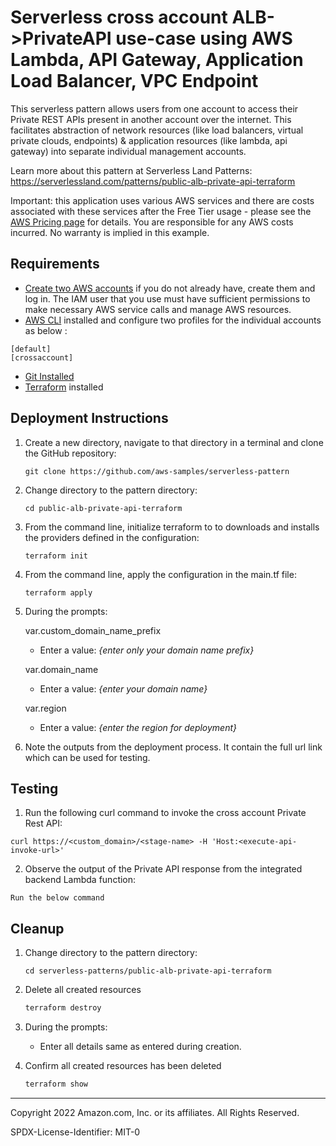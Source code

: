 # Serverless cross account ALB->PrivateAPI use-case using AWS Lambda, API Gateway, Application Load Balancer, VPC Endpoint

This serverless pattern allows users from one account to access their Private REST APIs present in another account over the internet. This facilitates abstraction of network resources (like load balancers, virtual private clouds, endpoints) & application resources (like lambda, api gateway) into separate  individual management accounts.

Learn more about this pattern at Serverless Land Patterns: https://serverlessland.com/patterns/public-alb-private-api-terraform

Important: this application uses various AWS services and there are costs associated with these services after the Free Tier usage - please see the [AWS Pricing page](https://aws.amazon.com/pricing/) for details. You are responsible for any AWS costs incurred. No warranty is implied in this example.

## Requirements

* [Create two AWS accounts](https://portal.aws.amazon.com/gp/aws/developer/registration/index.html) if you do not already have, create them and log in. The IAM user that you use must have sufficient permissions to make necessary AWS service calls and manage AWS resources.
* [AWS CLI](https://docs.aws.amazon.com/cli/latest/userguide/install-cliv2.html) installed and configure two profiles for the individual accounts as below :
```
[default]
[crossaccount]
```
* [Git Installed](https://git-scm.com/book/en/v2/Getting-Started-Installing-Git)
* [Terraform](https://learn.hashicorp.com/tutorials/terraform/install-cli?in=terraform/aws-get-started) installed

## Deployment Instructions

1. Create a new directory, navigate to that directory in a terminal and clone the GitHub repository:
    ``` 
    git clone https://github.com/aws-samples/serverless-pattern
    ```
1. Change directory to the pattern directory:
    ```
    cd public-alb-private-api-terraform
    ```
1. From the command line, initialize terraform to  to downloads and installs the providers defined in the configuration:
    ```
    terraform init
    ```
1. From the command line, apply the configuration in the main.tf file:
    ```
    terraform apply
    ```
1. During the prompts:

   var.custom_domain_name_prefix
    - Enter a value: *{enter only your domain name prefix}*

   var.domain_name
    -  Enter a value: *{enter your domain name}*

   var.region
    - Enter a value: *{enter the region for deployment}*


1. Note the outputs from the deployment process. It contain the full url link which can be used for testing.

## Testing

1. Run the following curl command to invoke the cross account Private Rest API:
```
curl https://<custom_domain>/<stage-name> -H 'Host:<execute-api-invoke-url>'
```

2. Observe the output of the Private API response from the integrated backend Lambda function:
```
Run the below command 
```

## Cleanup
 
1. Change directory to the pattern directory:
    ```
    cd serverless-patterns/public-alb-private-api-terraform
    ```
1. Delete all created resources
    ```bash
    terraform destroy
    ```
1. During the prompts:
    * Enter all details same as entered during creation.

1. Confirm all created resources has been deleted
    ```bash
    terraform show
    ```
----
Copyright 2022 Amazon.com, Inc. or its affiliates. All Rights Reserved.

SPDX-License-Identifier: MIT-0
